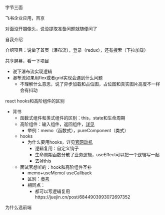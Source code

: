 字节三面

飞书企业应用，百京

对面没开摄像头，说没提取准备问题就随便问了

自我介绍

介绍项目：说做了首页（瀑布流），登录（redux），还有搜索（下拉加载）

共享屏幕，看一下项目

- 说下瀑布流实现逻辑
- 瀑布流如果用flex或者grid实现会遇到什么问题
  - 不理解什么意思，说了异步加载和占位图，占位图和真实图片高度不一样会有抖动

react hooks和高阶组件的区别

- 背书
  - 函数式组件和类式组件的区别：this，state和生命周期
  - 高阶组件：输入组件，返回组件，[详见](https://react.docschina.org/docs/higher-order-components.html)
    - 举例：memo（函数式），pureComponent（类式）
  - hooks
    - 为什么要用hooks，详见[官网动机](https://react.docschina.org/docs/hooks-intro.html#motivation)
      - 逻辑复用：自定义钩子
      - 生命周期函数分散了业务逻辑，useEffect可以把一个逻辑写一起
      - 去掉this
  - 面试官想听的：hook和高阶组件互补
    - memo+useMemo/ useCallback
    - 区别：[参考](https://blog.csdn.net/qq_45715615/article/details/123585481)
    - 相同点：
      - 都可以写逻辑复用https://juejin.cn/post/6844903993072697352

为什么选前端